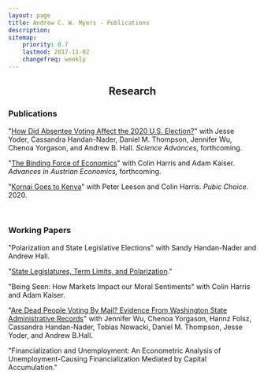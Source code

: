 ```yaml
---
layout: page
title: Andrew C. W. Myers - Publications
description:
sitemap:
    priority: 0.7
    lastmod: 2017-11-02
    changefreq: weekly
---
```

## <center>Research</center>
### Publications

<p>
<div class="query-select">"<a href="https://stanforddpl.org/papers/yoder_et_al_2020_turnout/yoder_et_al_2020_turnout.pdf" target="_blank">How Did Absentee Voting Affect the 2020 U.S. Election?</a>" with Jesse Yoder, Cassandra Handan-Nader, Daniel M. Thompson, Jennifer Wu, Chenoa Yorgason, and Andrew B. Hall. <i>Science Advances, </i> forthcoming.</div>
</p>
<p>
<div class="query-select">"<a href="/documents/myers_binding_forces.pdf" target="_blank">The Binding Force of Economics</a>" with Colin Harris and Adam Kaiser. <i>Advances in Austrian Economics, </i> forthcoming.</div>
</p>
<p>
<div class="query-select">"<a href="/documents/kornai_goes_to_kenya.pdf" target="_blank">Kornai Goes to Kenya</a>" with Peter Leeson and Colin Harris. <i>Pubic Choice</i>. 2020.</div>
</p>
<br/>

### Working Papers
<p>
<div class="query-select">"Polarization and State Legislative Elections" with Sandy Handan-Nader and Andrew Hall.</div>
</p>
<p>
<div class="query-select">"<a href="/documents/Myers_term_limits.pdf" target="_blank">State Legislatures, Term Limits, and Polarization</a>."
</p>
<p>
<div class="query-select">"Being Seen: How Markets Impact our Moral Sentiments" with Colin Harris and Adam Kaiser.</div>
</p>
<p>
<div class="query-select">"<a href="https://stanforddpl.org/papers/wu_et_al_2020_dead_voting/wu_et_al_2020_dead_voting.pdf" target="_blank">Are  Dead  People  Voting  By  Mail?   Evidence  From  Washington  State Administrative Records</a>" with Jennifer Wu, Chenoa Yorgason, Hannz Folsz, Cassandra Handan-Nader, Tobias Nowacki, Daniel M. Thompson, Jesse Yoder, and Andrew B.Hall. </div>
</p>
<p>
<div class="query-select">"Financialization and Unemployment: An Econometric Analysis of Unemployment-Causing Financialization Mediated by Capital Accumulation."</div>
</p>
<br/>
